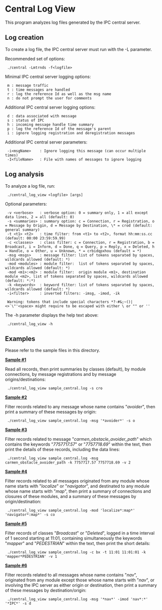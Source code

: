 
# Central Log View

This program analyzes log files generated by the IPC central server.

## Log creation

To create a log file, the IPC central server must run with the -L parameter. 

Recommended set of options:

```
 ./central -Lmtrnds -f<logfile>
```

Minimal IPC central server logging options:

```
 m : message traffic
 t : time messages are handled
 r : log the reference Id as well as the msg name
 n : do not prompt the user for comments
```

Additional IPC central server logging options:

```
 d : data associated with message
 s : status of IPC
 h : incoming message handle time summary
 p : log the reference Id of the message's parent
 i : ignore logging registration and deregistration messages
```

Additional IPC central server parameters:

```
 -i<msgName>    : Ignore logging this message (can occur multiple times)
 -I<fileName>   : File with names of messages to ignore logging
```

## Log analysis

To analyze a log file, run:

```
 ./central_log_view <logfile> [args]
```

Optional parameters:
```
 -v <verbose>   : verbose option: 0 = summary only, 1 = all except data lines, 2 = all (default: 0)
 -s <summaries> : summary option: c = Connection, r = Registration, o = Message by Origin, d = Message by Destination, \* = crod (default: general summary)
 -t <t1> <t2>   : time filter: from <t1> to <t2>, format hh:mm:ss.cc (default: 00:00 23:59:59.99)
 -c <classes>   : class filter: c = Connection, r = Registration, b = Broadcast, i = Inform, d = Done, q = Query, p = Reply, x = Deleted, h = Handle, o = Other, u = Unknown, * = crbidqpxhou (default = *)
 -msg <msgs>    : message filter: list of tokens separated by spaces, wildcards allowed (default: *)
 -mod <modules> : module filter:  list of tokens separated by spaces, wildcards allowed (default: *)
 -mod <m1>:<m2> : module filter:  origin module <m1>, destination module <m2>, list of tokens separated by spaces, wildcards allowed (default: *:*)
 -k <keywords>  : keyword filter: list of tokens separated by spaces, wildcards allowed (default: *)
 -i<filter>     : inverted filters: -imsg, -imod, -ik
 
 Warning: tokens that include special characters *?-#&;~()|<>`\"'<space> might require to be escaped with either \ or "" or ''
```

The -h parameter displays the help text above:

```
 ./central_log_view -h
```

## Examples

Please refer to the sample files in this directory.

[**Sample #1**](./sample_view_001.output)

Read all records, then print summaries by classes (default), by module connections, by message registrations and by message origins/destinations:
```
 ./central_log_view sample_central.log -s cro
```

[**Sample #2**](./sample_view_002.output)

Filter records related to any message whose name contains "_avoider_", then print a summary of these messages by origin:
```
 ./central_log_view sample_central.log -msg '*avoider*' -s o
```

[**Sample #3**](./sample_view_003.output)

Filter records related to message "_carmen_obstacle_avoider_path_" which contains the keywords "_7757717.57_" or "_7757718.69_" within the text, then print the details of these records, including the data lines:
```
 ./central_log_view sample_central.log -msg carmen_obstacle_avoider_path -k 7757717.57 7757718.69 -v 2
```

[**Sample #4**](./sample_view_004.output)

Filter records related to all messages originated from any module whose name starts with "_localize_" or "_navigator_", and destinated to any module whose name starts with "_map_", then print a summary of connections and closures of these modules, and a summary of these messages by origin/destination:
```
 ./central_log_view sample_central.log -mod 'localize*:map*' 'navigator*:map*' -s co
```

[**Sample #5**](./sample_view_005.output)

Filter records of classes "_Broadcast_" or "_Deleted_", logged in a time interval of 1 second starting at 11:01, containing simultaneously the keywords "_mapper_" and "_PEDESTRIAN_" within the text, then print the short details:
```
 ./central_log_view sample_central.log -c bx -t 11:01 11:01:01 -k 'mapper*PEDESTRIAN' -v 1
```

[**Sample #6**](./sample_view_006.output)

Filter records related to all messages whose name contains "_nav_", originated from any module except those whose name starts with "_nav_", or involving the IPC server as either origin or destination, then print a summary of these messages by destination/origin:
```
 ./central_log_view sample_central.log -msg '*nav*' -imod 'nav*:*' '*IPC*' -s d
```
